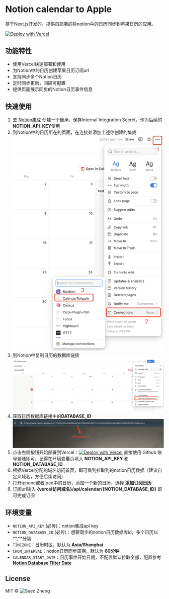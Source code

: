 # Notion calendar to Apple

基于Next.js开发的，提供自部署的将notion中的日历同步到苹果日历的应用。

[![Deploy with Vercel](https://vercel.com/button)](https://vercel.com/new/clone?repository-url=https%3A%2F%2Fgithub.com%2Fzhengweikeng%2Fnotion-calendar-to-apple&env=NOTION_API_KEY,NOTION_DATABASE_IDS&envDescription=notion-calendar-to-apple&project-name=notion-calendar-to-apple&repository-name=notion-calendar-to-apple) 

## 功能特性
* 使用Vercel快速部署和使用
* 为Notion中的日历创建苹果日历订阅url
* 支持同步多个Notion日历
* 定时同步更新，间隔可配置
* 提供页面展示同步的Notion日历事件信息

## 快速使用
1. 去 [Notion集成](https://www.notion.so/profile/integrations/form/new-integration) 创建一个继承，保存Internal Integration Secret，作为后续的**NOTION_API_KEY**使用
2. 到Notion中的日历所在的页面，在连接处添加上述你创建的集成
    ![notion connection](public/notion_connection.png)
3. 到Notion中复制日历的数据库链接
    ![notion calendar](public/notion_calendar.png)
4. 获取日历数据库链接中的**DATABASE_ID**
    ![notion database id](public/notion_database_id.png)
5. 点击右侧按钮开始部署到Vercel：[![Deploy with Vercel](https://vercel.com/button)](https://vercel.com/new/clone?repository-url=https%3A%2F%2Fgithub.com%2Fzhengweikeng%2Fnotion-calendar-to-apple&env=NOTION_API_KEY,NOTION_DATABASE_IDS&envDescription=notion-calendar-to-apple&project-name=notion-calendar-to-apple&repository-name=notion-calendar-to-apple) 直接使用 Github 账号登陆即可，记得在环境变量页填入 **NOTION_API_KEY** 和 **NOTION_DATABASE_ID**
6. 根据Vercel分配的域名访问首页，即可看到拉取到的notion日历数据（建议自定义域名，方便后续访问）
7. 打开iphone或者ipad中的日历，添加一个新的日历，选择 **添加订阅日历**
8. 订阅url输入 **{vercel访问域名}/api/calendar/{NOTION_DATABASE_ID}** 即可完成订阅

## 环境变量
* `NOTION_API_KEY` (必传)：notion集成api key
* `NOTION_DATABASE_ID` (必传)：想要同步的notion日历数据库id，多个日历以**,**分隔
* `TIMEZONE`：日历时区，默认为 **Asia/Shanghai**
* `CRON_INTERVAL`：notion日历同步周期，默认为 **60分钟**
* `CALENDAR_START_DATE`：日历事件开始日期，不配置默认拉取全部，配置参考 **[Notion Database Filter Date](https://developers.notion.com/reference/post-database-query-filter#date)**

## License
MIT © ![Seed Zheng](https://blog.seedzz.top/about)